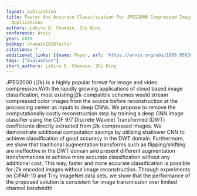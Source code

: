 ```yaml
---
layout: publication
title: Faster And Accurate Classification For JPEG2000 Compressed Images In Networked
  Applications
authors: Lahiru D. Chamain, Zhi Ding
conference: Arxiv
year: 2019
bibkey: chamain2019faster
citations: 7
additional_links: [{name: Paper, url: 'https://arxiv.org/abs/1909.05638'}]
tags: ["Evaluation"]
short_authors: Lahiru D. Chamain, Zhi Ding
---
```

JPEG2000 (j2k) is a highly popular format for image and video
compression.With the rapidly growing applications of cloud based image
classification, most existing j2k-compatible schemes would stream compressed
color images from the source before reconstruction at the processing center as
inputs to deep CNNs. We propose to remove the computationally costly
reconstruction step by training a deep CNN image classifier using the CDF 9/7
Discrete Wavelet Transformed (DWT) coefficients directly extracted from
j2k-compressed images. We demonstrate additional computation savings by
utilizing shallower CNN to achieve classification of good accuracy in the DWT
domain. Furthermore, we show that traditional augmentation transforms such as
flipping/shifting are ineffective in the DWT domain and present different
augmentation transformations to achieve more accurate classification without
any additional cost. This way, faster and more accurate classification is
possible for j2k encoded images without image reconstruction. Through
experiments on CIFAR-10 and Tiny ImageNet data sets, we show that the
performance of the proposed solution is consistent for image transmission over
limited channel bandwidth.